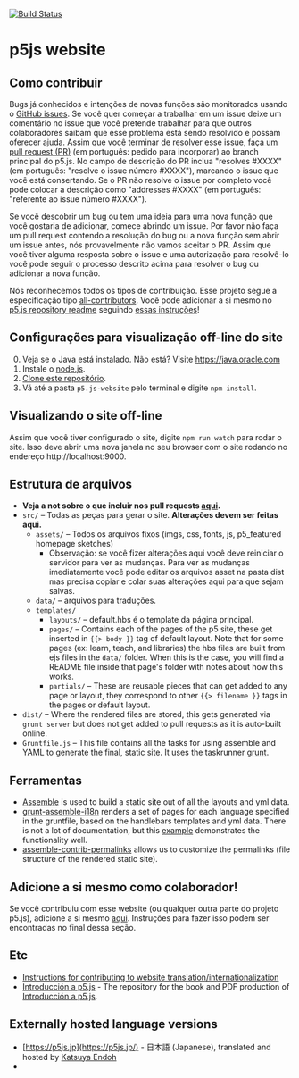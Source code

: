 [![Build Status](https://travis-ci.com/processing/p5.js-website.svg?branch=master)](https://travis-ci.com/processing/p5.js-website)

# p5js website

## Como contribuir

Bugs já conhecidos e intenções de novas funções são monitorados usando o [GitHub issues](https://github.com/processing/p5.js-website/issues). Se você quer começar a trabalhar em um issue deixe um comentário no issue que você pretende trabalhar para que outros colaboradores saibam que esse problema está sendo resolvido e possam oferecer ajuda. Assim que você terminar de resolver esse issue, [faça um pull request (PR)](https://github.com/processing/p5.js/blob/main/contributor_docs/preparing_a_pull_request.md) (em português: pedido para incorporar) ao branch principal do p5.js. No campo de descrição do PR inclua "resolves #XXXX" (em português: "resolve o issue número #XXXX"), marcando o issue que você está consertando. Se o PR não resolve o issue por completo você pode colocar a descrição como "addresses #XXXX" (em português: "referente ao issue número #XXXX").

Se você descobrir um bug ou tem uma ideia para uma nova função que você gostaria de adicionar, comece abrindo um issue. Por favor não faça um pull request contendo a resolução do bug ou a nova função sem abrir um issue antes, nós provavelmente não vamos aceitar o PR. Assim que você tiver alguma resposta sobre o issue e uma autorização para resolvê-lo você pode seguir o processo descrito acima para resolver o bug ou adicionar a nova função.

Nós reconhecemos todos os tipos de contribuição. Esse projeto segue a especificação tipo [all-contributors](https://github.com/kentcdodds/all-contributors). Você pode adicionar a si mesmo no [p5.js repository readme](https://github.com/processing/p5.js/blob/main/README.md#contributors) seguindo [essas instruções](https://github.com/processing/p5.js/issues/2309)!


## Configurações para visualização off-line do site

0. Veja se o Java está instalado. Não está? Visite https://java.oracle.com
1. Instale o [node.js](https://nodejs.org/en/download/).
2. [Clone este repositório](https://help.github.com/articles/cloning-a-repository/).
3. Vá até a pasta `p5.js-website` pelo terminal e digite `npm install`.

## Visualizando o site off-line

Assim que você tiver configurado o site, digite `npm run watch` para rodar o site. Isso deve abrir uma nova janela no seu browser com o site rodando no endereço http://localhost:9000.

## Estrutura de arquivos

* __Veja a not sobre o que incluir nos pull requests [aqui](https://github.com/processing/p5.js/blob/main/contributor_docs/preparing_a_pull_request.md).__
* `src/` – Todas as peças para gerar o site. __Alterações devem ser feitas aqui.__
  * `assets/` – Todos os arquivos fixos (imgs, css, fonts, js, p5_featured homepage sketches)
    * Observação: se você fizer alterações aqui você deve reiniciar o servidor para ver as mudanças. Para ver as mudanças imediatamente você pode editar os arquivos asset na pasta dist mas precisa copiar e colar suas alterações aqui para que sejam salvas.
  * `data/` – arquivos para traduções.
  * `templates/`
    * `layouts/` – default.hbs é o template da página principal.
    * `pages/` – Contains each of the pages of the p5 site, these get inserted in `{{> body }}` tag of default layout. Note that for some pages (ex: learn, teach, and libraries) the hbs files are built from ejs files in the `data/` folder. When this is the case, you will find a README file inside that page's folder with notes about how this works.
    * `partials/` – These are reusable pieces that can get added to any page or layout, they correspond to other `{{> filename }}` tags in the pages or default layout.
* `dist/` – Where the rendered files are stored, this gets generated via `grunt server` but does not get added to pull requests as it is auto-built online.
* `Gruntfile.js` – This file contains all the tasks for using assemble and YAML to generate the final, static site. It uses the taskrunner [grunt](http://gruntjs.com/).

## Ferramentas

* [Assemble](http://assemble.io/) is used to build a static site out of all the layouts and yml data.
* [grunt-assemble-i18n](https://github.com/assemble/grunt-assemble-i18n) renders a set of pages for each language specified in the gruntfile, based on the handlebars templates and yml data. There is not a lot of documentation, but this [example](https://github.com/LaurentGoderre/i18n-demo) demonstrates the functionality well.
* [assemble-contrib-permalinks](https://github.com/assemble/assemble-permalinks) allows us to customize the permalinks (file structure of the rendered static site).

## Adicione a si mesmo como colaborador!

Se você contribuiu com esse website (ou qualquer outra parte do projeto p5.js), adicione a si mesmo [aqui](https://github.com/processing/p5.js#contributors). Instruções para fazer isso podem ser encontradas no final dessa seção.

## Etc
* [Instructions for contributing to website translation/internationalization](https://github.com/processing/p5.js-website/blob/main/contributor_docs/i18n_contribution.md)
* [Introducción a p5.js](https://github.com/processing/p5.js-getting-started-es) - The repository for the book and PDF production of [Introducción a p5.js](http://p5js.org/books/).

## Externally hosted language versions
* [https://p5js.jp](https://p5js.jp/) - 日本語 (Japanese), translated and hosted by [Katsuya Endoh](https://enkatsu.org/)
* 
